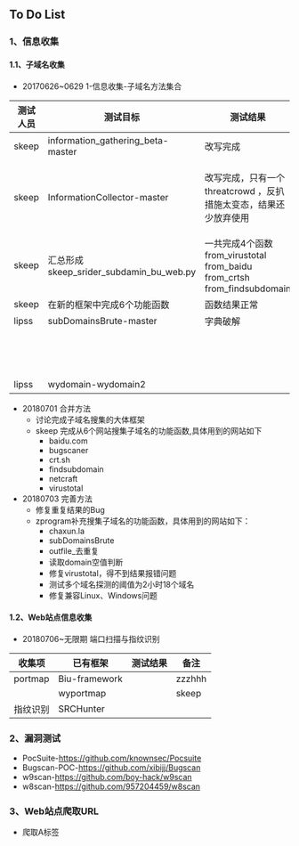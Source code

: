 ## To Do List

### 1、信息收集

#### 1.1、子域名收集

- 20170626~0629 1-信息收集-子域名方法集合



| 测试人员 | 测试目标                                 | 测试结果                                                     | 备注                                                         |
| -------- | ---------------------------------------- | ------------------------------------------------------------ | ------------------------------------------------------------ |
| skeep    | information_gathering_beta-master        | 改写完成                                                     | 主要是利用百度搜索引擎来查询子域名 ,<https://www.baidu.com/s?wd=site:%s&pn=%d&oq=site>: |
| skeep    | InformationCollector-master              | 改写完成，只有一个threatcrowd ，反扒措施太变态，结果还少放弃使用 | 用到的四个查询子域名的站点：  [[<https://www.virustotal.com/ui/domains/baidu.com/subdomains?limit=30]][[https://crt.sh/>]]  [[<https://www.threatcrowd.org/graphHtml.php?domain=baidu.com]]/(丢弃/)>  [[<https://findsubdomains.com/subdomains-of/baidu.com>]] |
| skeep    | 汇总形成 skeep_srider_subdamin_bu_web.py | 一共完成4个函数    from_virustotal   from_baidu   from_crtsh   from_findsubdomain | 四个函数得到的子域名结果写入到output_subdomain.txt中         |
| skeep    | 在新的框架中完成6个功能函数              | 函数结果正常                                                 | 晚上lipss发来新的可以查询的网站，后续处理                    |
| lipss    | subDomainsBrute-master                   | 字典破解                                                     | 使用DNSPOD:182.254.116.116\119.29.29.29                      |
|          |                                          |                                                              | 阿里云的公共DNS:223.5.5.5\223.6.6.6                          |
|          |                                          |                                                              | 进行查询，使用字典暴力破解域名，字典路径：dict/next_sub_full.txt、dict/next_sub.txt |
| lipss    | wydomain-wydomain2                       |                                                              | 拆解完成                                                     |

 

- 20180701 合并方法
    - 讨论完成子域名搜集的大体框架
    - skeep 完成从6个网站搜集子域名的功能函数,具体用到的网站如下
        - baidu.com
        - bugscaner
        - crt.sh
        - findsubdomain
        - netcraft
        - virustotal
- 20180703 完善方法
    - 修复重复结果的Bug
	- zprogram补充搜集子域名的功能函数，具体用到的网站如下：
        - chaxun.la
        - subDomainsBrute
        - outfile_去重复
        - 读取domain空值判断
		- 修复virustotal，得不到结果报错问题
		- 测试多个域名探测的阈值为2小时18个域名
		- 修复兼容Linux、Windows问题

#### 1.2、Web站点信息收集
- 20180706~无限期 端口扫描与指纹识别




| 收集项 | 已有框架                          | 测试结果 |  备注                                                                                                      |
| -------- | --------------------------------- | -------- | --------   |
| portmap |Biu-framework                       |  |zzzhhh|
|  |wyportmap                           |  |skeep|
| 指纹识别 |SRCHunter | ||



### 2、漏洞测试

- PocSuite-https://github.com/knownsec/Pocsuite
- Bugscan-POC-https://github.com/xibijj/Bugscan
- w9scan-https://github.com/boy-hack/w9scan
- w8scan-https://github.com/957204459/w8scan

### 3、Web站点爬取URL

- 爬取A标签

